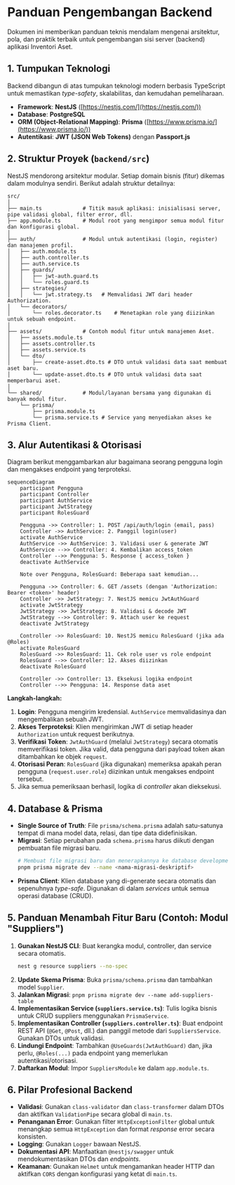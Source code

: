# Panduan Pengembangan Backend

Dokumen ini memberikan panduan teknis mendalam mengenai arsitektur, pola, dan praktik terbaik untuk pengembangan sisi server (backend) aplikasi Inventori Aset.

## 1. Tumpukan Teknologi

Backend dibangun di atas tumpukan teknologi modern berbasis TypeScript untuk memastikan _type-safety_, skalabilitas, dan kemudahan pemeliharaan.

-   **Framework**: **NestJS** ([https://nestjs.com/](https://nestjs.com/))
-   **Database**: **PostgreSQL**
-   **ORM (Object-Relational Mapping)**: **Prisma** ([https://www.prisma.io/](https://www.prisma.io/))
-   **Autentikasi**: **JWT (JSON Web Tokens)** dengan **Passport.js**

## 2. Struktur Proyek (`backend/src`)

NestJS mendorong arsitektur modular. Setiap domain bisnis (fitur) dikemas dalam modulnya sendiri. Berikut adalah struktur detailnya:

```
src/
│
├── main.ts             # Titik masuk aplikasi: inisialisasi server, pipe validasi global, filter error, dll.
├── app.module.ts       # Modul root yang mengimpor semua modul fitur dan konfigurasi global.
│
├── auth/               # Modul untuk autentikasi (login, register) dan manajemen profil.
│   ├── auth.module.ts
│   ├── auth.controller.ts
│   ├── auth.service.ts
│   ├── guards/
│   │   ├── jwt-auth.guard.ts
│   │   └── roles.guard.ts
│   ├── strategies/
│   │   └── jwt.strategy.ts   # Memvalidasi JWT dari header Authorization.
│   └── decorators/
│       └── roles.decorator.ts    # Menetapkan role yang diizinkan untuk sebuah endpoint.
│
├── assets/             # Contoh modul fitur untuk manajemen Aset.
│   ├── assets.module.ts
│   ├── assets.controller.ts
│   ├── assets.service.ts
│   └── dto/
│       ├── create-asset.dto.ts # DTO untuk validasi data saat membuat aset baru.
│       └── update-asset.dto.ts # DTO untuk validasi data saat memperbarui aset.
│
└── shared/             # Modul/layanan bersama yang digunakan di banyak modul fitur.
    └── prisma/
        ├── prisma.module.ts
        └── prisma.service.ts # Service yang menyediakan akses ke Prisma Client.
```

## 3. Alur Autentikasi & Otorisasi

Diagram berikut menggambarkan alur bagaimana seorang pengguna login dan mengakses endpoint yang terproteksi.

```mermaid
sequenceDiagram
    participant Pengguna
    participant Controller
    participant AuthService
    participant JwtStrategy
    participant RolesGuard

    Pengguna ->> Controller: 1. POST /api/auth/login (email, pass)
    Controller ->> AuthService: 2. Panggil login(user)
    activate AuthService
    AuthService ->> AuthService: 3. Validasi user & generate JWT
    AuthService -->> Controller: 4. Kembalikan access_token
    Controller -->> Pengguna: 5. Response { access_token }
    deactivate AuthService

    Note over Pengguna, RolesGuard: Beberapa saat kemudian...

    Pengguna ->> Controller: 6. GET /assets (dengan 'Authorization: Bearer <token>' header)
    Controller ->> JwtStrategy: 7. NestJS memicu JwtAuthGuard
    activate JwtStrategy
    JwtStrategy ->> JwtStrategy: 8. Validasi & decode JWT
    JwtStrategy -->> Controller: 9. Attach user ke request
    deactivate JwtStrategy
    
    Controller ->> RolesGuard: 10. NestJS memicu RolesGuard (jika ada @Roles)
    activate RolesGuard
    RolesGuard ->> RolesGuard: 11. Cek role user vs role endpoint
    RolesGuard -->> Controller: 12. Akses diizinkan
    deactivate RolesGuard

    Controller ->> Controller: 13. Eksekusi logika endpoint
    Controller -->> Pengguna: 14. Response data aset
```

**Langkah-langkah:**
1.  **Login**: Pengguna mengirim kredensial. `AuthService` memvalidasinya dan mengembalikan sebuah JWT.
2.  **Akses Terproteksi**: Klien mengirimkan JWT di setiap header `Authorization` untuk request berikutnya.
3.  **Verifikasi Token**: `JwtAuthGuard` (melalui `JwtStrategy`) secara otomatis memverifikasi token. Jika valid, data pengguna dari payload token akan ditambahkan ke objek `request`.
4.  **Otorisasi Peran**: `RolesGuard` (jika digunakan) memeriksa apakah peran pengguna (`request.user.role`) diizinkan untuk mengakses endpoint tersebut.
5.  Jika semua pemeriksaan berhasil, logika di _controller_ akan dieksekusi.

## 4. Database & Prisma

-   **Single Source of Truth**: File `prisma/schema.prisma` adalah satu-satunya tempat di mana model data, relasi, dan tipe data didefinisikan.
-   **Migrasi**: Setiap perubahan pada `schema.prisma` harus diikuti dengan pembuatan file migrasi baru.
    ```bash
    # Membuat file migrasi baru dan menerapkannya ke database development
    pnpm prisma migrate dev --name <nama-migrasi-deskriptif>
    ```
-   **Prisma Client**: Klien database yang di-generate secara otomatis dan sepenuhnya _type-safe_. Digunakan di dalam _services_ untuk semua operasi database (CRUD).

## 5. Panduan Menambah Fitur Baru (Contoh: Modul "Suppliers")

1.  **Gunakan NestJS CLI**: Buat kerangka modul, controller, dan service secara otomatis.
    ```bash
    nest g resource suppliers --no-spec
    ```
2.  **Update Skema Prisma**: Buka `prisma/schema.prisma` dan tambahkan model `Supplier`.
3.  **Jalankan Migrasi**: `pnpm prisma migrate dev --name add-suppliers-table`
4.  **Implementasikan Service (`suppliers.service.ts`)**: Tulis logika bisnis untuk CRUD suppliers menggunakan `PrismaService`.
5.  **Implementasikan Controller (`suppliers.controller.ts`)**: Buat endpoint REST API (`@Get`, `@Post`, dll.) dan panggil metode dari `SuppliersService`. Gunakan DTOs untuk validasi.
6.  **Lindungi Endpoint**: Tambahkan `@UseGuards(JwtAuthGuard)` dan, jika perlu, `@Roles(...)` pada endpoint yang memerlukan autentikasi/otorisasi.
7.  **Daftarkan Modul**: Impor `SuppliersModule` ke dalam `app.module.ts`.

## 6. Pilar Profesional Backend

-   **Validasi**: Gunakan `class-validator` dan `class-transformer` dalam DTOs dan aktifkan `ValidationPipe` secara global di `main.ts`.
-   **Penanganan Error**: Gunakan filter `HttpExceptionFilter` global untuk menangkap semua `HttpException` dan format _response_ error secara konsisten.
-   **Logging**: Gunakan `Logger` bawaan NestJS.
-   **Dokumentasi API**: Manfaatkan `@nestjs/swagger` untuk mendokumentasikan DTOs dan _endpoints_.
-   **Keamanan**: Gunakan `Helmet` untuk mengamankan header HTTP dan aktifkan `CORS` dengan konfigurasi yang ketat di `main.ts`.
